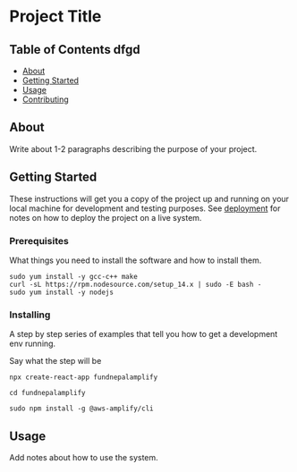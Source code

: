 # Project Title

## Table of Contents dfgd

- [About](#about)
- [Getting Started](#getting_started)
- [Usage](#usage)
- [Contributing](../CONTRIBUTING.md)

## About <a name = "about"></a>

Write about 1-2 paragraphs describing the purpose of your project.

## Getting Started <a name = "getting_started"></a>

These instructions will get you a copy of the project up and running on your local machine for development and testing purposes. See [deployment](#deployment) for notes on how to deploy the project on a live system.

### Prerequisites

What things you need to install the software and how to install them.

```
sudo yum install -y gcc-c++ make
curl -sL https://rpm.nodesource.com/setup_14.x | sudo -E bash -
sudo yum install -y nodejs
```

### Installing

A step by step series of examples that tell you how to get a development env running.

Say what the step will be

```
npx create-react-app fundnepalamplify
 
cd fundnepalamplify

sudo npm install -g @aws-amplify/cli
```

## Usage <a name = "usage"></a>

Add notes about how to use the system.
